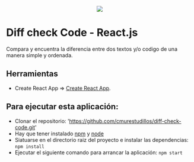 <p align="center">
  <a href="https://www.buymeacoffee.com/cmur" rel=”noopener noreferrer”><img src="https://img.buymeacoffee.com/button-api/?text=Buy me a coffee&emoji=&slug=cmur&button_colour=FFDD00&font_colour=000000&font_family=Cookie&outline_colour=000000&coffee_colour=ffffff"></a>
</p>

# Diff check Code - React.js

Compara y encuentra la diferencia entre dos textos y/o codigo de una manera simple y ordenada.

## Herramientas
* Create React App => [Create React App](https://github.com/facebook/create-react-app).  

## Para ejecutar esta aplicación:
* Clonar el repositorio: 'https://github.com/cmurestudillos/diff-check-code.git'
* Hay que tener instalado [npm](https://www.npmjs.com) y [node](https://nodejs.org/es/)
* Siatuarse en el directorio raiz del proyecto e instalar las dependencias: `npm install`
* Ejecutar el siguiente comando para arrancar la aplicación: `npm start`